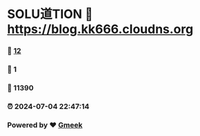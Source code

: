 # SOLU道TION :link: https://blog.kk666.cloudns.org 
### :page_facing_up: [12](https://blog.kk666.cloudns.org/tag.html) 
### :speech_balloon: 1 
### :hibiscus: 11390 
### :alarm_clock: 2024-07-04 22:47:14 
### Powered by :heart: [Gmeek](https://github.com/Meekdai/Gmeek)
